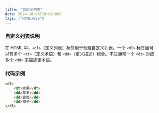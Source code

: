 ```yaml
---
title: "自定义列表"
date: 2024-10-06T19:08:00Z
tags: ["HTML+CSS"]
---
```


### 自定义列表说明
在 HTML 中，`<dl>`（定义列表）标签用于创建自定义列表。一个 `<dl>` 标签里可以有多个 `<dt>`（定义术语）和 `<dd>`（定义描述）组合。不过通常一个 `<dt>` 对应多个 `<dd>` 来描述该术语。

### 代码示例
```html
<dl>
    <dt>水果</dt>
    <dd>苹果</dd>
    <dd>香蕉</dd>
    <dd>橙子</dd>
</dl>
```
